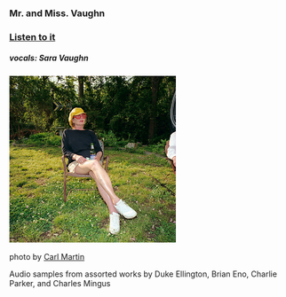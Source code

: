 ### Mr. and Miss. Vaughn

### [Listen to it](mmVaughn.mp3)

##### vocals: Sara Vaughn

<img src="saraThumb.jpeg">

photo by [Carl Martin](http://lenscratch.com/2018/11/carl-martin-an-eponymous-book-of-photography/)

Audio samples from assorted works by Duke Ellington, Brian Eno, Charlie Parker, and Charles Mingus

